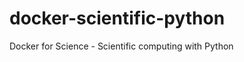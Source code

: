 docker-scientific-python
========================

Docker for Science - Scientific computing with Python
